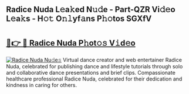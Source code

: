 ## Radice Nuda L𝚎a𝚔ed N𝚞𝚍e - Part-QZR Vi𝚍𝚎o L𝚎a𝚔s - H𝚘𝚝 O𝚗𝚕yf𝚊ns P𝚑𝚘tos SGXfV

# <h2><a href="http://kf01per.oniu.top/?m=Radice+Nuda">🔗👉 🔴 Radice Nuda P𝚑ot𝚘𝚜 V𝚒d𝚎o</a></h2>

[![Radice Nuda Nu𝚍e𝚜](https://i.imgur.com/0qMVB7G.gif)](http://kf01per.oniu.top/?m=Radice+Nuda)
Virtual dance creator and web entertainer Radice Nuda, celebrated for publishing dance and lifestyle tutorials through solo and collaborative dance presentations and brief clips. Compassionate healthcare professional Radice Nuda, celebrated for their dedication and kindness in caring for others.  
